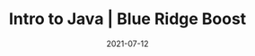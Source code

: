 ---
date: "2021-07-12"
draft: false
title: "Intro to Java | Blue Ridge Boost"
page_title: "Intro to Java"
description: "Learn a professional programming language!"

section: "camps"

camp_type: "Workshop"

camp_options: 
- "PM"

topic: "Computer Science"

ages: "Middle school students with prior coding experience and high school students."

summary: "Students will master Java commands and syntax through a combination of daily practice and expert instructor guidance. This intensive approach ensures that learners receive continuous, hands-on experience, which is essential for mastering any programming language. By engaging with real-world coding challenges and receiving personalized feedback, students can identify and address their weaknesses, steadily improving their skills."

start_date: "2024-08-05"
end_date: "2024-08-09"

camp_name: "Intro to Java"
icon: "/images/camps/icons/java-logo.jpg"

data_single_product_id: "680150487"
pm_session:
    title: 'Daily Topics'
    monday: 'Primititive Types'
    tuesday: 'Using Objects'
    wednesday: 'Boolean Expressions and if Statements, Part 1'
    thursday: 'Boolean Expressions and if Statements, Part 2'
    friday: 'Iteration'

---